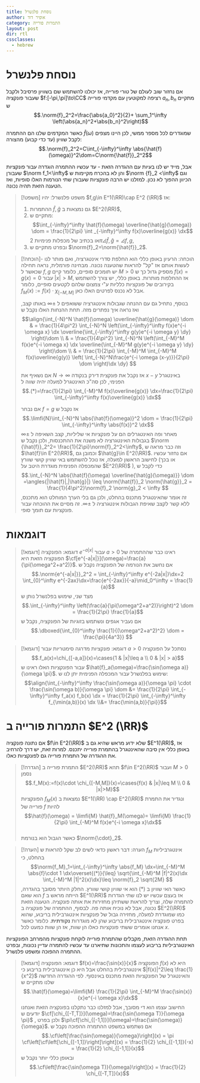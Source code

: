 ```yaml
---
title: נוסחת פלנשרל
author: אופיר דוד
category: התמרות פורייה
layout: post
dir: rtl
cssclasses:
  - hebrew
---
```

# נוסחת פלנשרל

אם נחזור שוב לעולם של טורי פורייה, אז יכולנו להשתמש שם בשוויון פרסיבל ולקבל שעבור פונקציה $f:[-\pi,\pi]\to\CC$ רציפה למקוטעין עם מקדמי פורייה $a_n,b_n$ מתקיים ש
$$.\norm{f}_2^2=\frac{\abs{a_0}^2}{2}+ \sum_1^\infty \left(\abs{a_n}^2+\abs{b_n}^2\right)$$

כאשר  המקדמים שלנו הם ההתמרה $\hat{f}(\omega)$ שמוגדרים לכל מספר ממשי, לכן היינו מצפים לקבל שוויון (עד כדי קבוע) מהצורה:
$$.\norm{f}_2^2=C\int_{-\infty}^\infty \abs{\hat{f}(\omega)}^2\dom=C\norm{\hat{f}}_2^2$$

אבל, מייד יש לנו בעיות עם ההגדרה הזאת - עד עכשיו ההתמרה הוגדרה עבור פונקציות שעבורן $\norm f_1<\infty$ והן לא בהכרח מקיימות ש $\norm {f}_2 <\infty$ וגם הכיוון ההפוך לא נכון. למזלנו יש הרבה פונקציות שעבורן שתי הנורמות האלו סופיות, ואז הטענה הזאת תהיה נכונה.

> [!משפט] משפט פלנשרל:
> יהיו $f,g\in E^1(\RR)\cap E^2 (\RR)$ אז:
> 1. ההתמרות $\hat{f}, \hat{g}$ גם נמצאות ב $E^2(\RR)$,
> 2. מתקיים ש:
>    $$\int_{-\infty}^\infty \hat{f}(\omega) \overline{\hat{g}(\omega)} \dom = \frac{1}{2\pi} \int _{-\infty}^\infty f(x)\overline{g(x)} \dx$$
>    או בכתיב של מכפלות פנימיות $2\pi\angles{\hat{f}, \hat{g}}=\angles{f,g}$,
> 3. ובפרט מתקיים ש $\norm{f}_2=\norm{\hat{f}}_2$.

> [!הוכחה]- הוכחה:
> הרעיון באופן כללי הוא החלפת סדרי אינטגרציה, ואם מותר לנו לעשות אותם אז "קל" להראות שהטענה נכונה. 
> מבחינה פורמלית, נראה תחילה שכאשר ל $f,g$ יש תומכים סופיים, כלומר קיים $M>0$ מספיק גדול כך ש $f(x)=g(x)=0$ עבור $|x|>M$, אז ההחלפות מותרות. באופן כללי, יש צורך להשתמש בקירובים של פונקציות כלליות ע"י צמצום שלהם לקטעים סופיים, כלומר $f_M(x):=f(x)\cdot \chi_{[-M,M]}$ אבל לא נכנס לפרטים האלו כאן.
> 
>בנוסף, נתחיל גם עם ההנחה שגבולות אינטגרציה ששואפים ל $\pm \infty$ באותו קצב, ואז נראה איך נפתרים מזה. תחת ההנחות האלו נקבל ש 
> $$\align{\int_{-N}^N \hat{f}(\omega) \overline{\hat{g}(\omega)} \dom & = \frac{1}{4\pi^2} \int_{-N}^N \left(\int_{-\infty}^\infty f(x)e^{-i \omega x} \dx \overline{\int_{-\infty}^\infty g(y)e^{-i \omega y} \dy} \right)\dom \\ & = \frac{1}{4\pi^2} \int_{-N}^N \left(\int_{-M}^M f(x)e^{-i \omega x} \dx \overline{\int_{-M}^M g(y)e^{-i \omega y} \dy} \right)\dom \\ & = \frac{1}{2\pi} \int_{-M}^M \int_{-M}^M  f(x)\overline{g(y)} \left( \int_{-N}^N\frac{e^{-i \omega (x-y)}}{2\pi} \dom \right)\dx \dy} $$
>
>אם נשאיף את $N\to\infty$ אז נקבל את פונקצית דירק בנקודה $x-y$ באינטגרל הפנימי, לכן סה"כ האינטגרל למעלה יהיה שווה ל
>$$.(*)=\frac{1}{2\pi} \int_{-M}^M f(x)\overline{g(x)} \dx=\frac{1}{2\pi} \int_{-\infty}^\infty f(x)\overline{g(x)} \dx$$
> 
> אם נבחר $f=g$ אז נקבל ש 
> $$.\limfi{N}\int_{-N}^N \abs{\hat{f}(\omega)}^2 \dom = \frac{1}{2\pi} \int_{-\infty}^\infty \abs{f(x)}^2 \dx$$
> מאחר ופה האינטגרלים הם על פונקציות אי שליליות, קצב השאיפה ל $\pm \infty$ בגבולות האינטגרציה לא משנה את ההתכנסות, ולכן נקבל ש $\norm {\hat{f}}_2^2= \frac{1}{2\pi}\norm{f}_2^2<\infty$, וזה כבר מראה ש $\hat{f}\in E^2(\RR)$, וכמובן גם $\hat{g}\in E^2(\RR)$.
> אם נחזור עכשיו לחישוב הראשון למעלה, אז נוכל להשתמש באי שוויון קושי שוורץ (או בכך שהמכפלה הפנימית מוגדרת היטב על $E^2(\RR)$ ), כדי לקבל ש 
> $$.\int_{-N}^N \abs{\hat{f}(\omega) \overline{\hat{g}(\omega)}} \dom =\angles{|\hat{f}|,|\hat{g}|} \leq \norm{\hat{f}}_2 \norm{\hat{g}}_2 = \frac{1}{4\pi^2}\norm{f}_2 \norm{g}_2 < \infty $$
> זה אומר שהאינטגרל מתכנס בהחלט, ולכן גם בלי הערך המוחלט הוא מתכנס, ללא קשר לקצב שאיפת הגבולות אינטגרציה ל $\pm \infty$. זה מסיים את ההוכחה עבור פונקציות עם תומך סופי.

# דוגמאות

> [!דוגמא] דוגמא: הפונקציה $e^{-a|x|}$ עבור $a>0$
> ראינו כבר שההתמרה של הפונקציה הזאת היא $\cf[e^{-a|x|}](\omega)=\frac{a}{\pi(\omega^2+a^2)}$. אם נחשב את הנורמה של הפונקציה נקבל ש
> $$.\norm{e^{-a|x|}}_2^2 = \int_{-\infty}^\infty e^{-2a|x|}\dx=2 \int_{0}^\infty e^{-2ax}\dx=\frac{e^{-2ax}}{-a}\mid_0^\infty = \frac{1}{a}$$
> מצד שני, שימוש בפלנשרל נותן ש
> $$.\int_{-\infty}^\infty \left(\frac{a}{\pi(\omega^2+a^2)}\right)^2 \dom = \frac{1}{2\pi} \frac{1}{a}$$
> אם נעביר אגפים ונשתמש בזוגיות של הפונקציה, נקבל ש
> $$.\dboxed{\int_{0}^\infty \frac{1}{(\omega^2+a^2)^2} \dom = \frac{\pi}{4a^3}} $$  

> [!דוגמא] דוגמא: פונקציות מדרגה סימטריות
> עבור $a>0$ נסתכל על הפונקציה
> $$.f_a(x)=\chi_{[-a,a]}(x)=\cases{1 & |x|\leq a \\ 0 & |x| > a}$$
> עבור הפונקציות האלו ראינו ש $\hat{f}_a(\omega)=\frac{\sin(\omega a)}{\omega \pi}$. שימוש בפלנשרל עבור המכפלה הפנימית יתן לנו ש:
> $$\align{\int_{-\infty}^\infty \frac{\sin(\omega a)}{\omega \pi} \cdot \frac{\sin(\omega b)}{\omega \pi} \dom &= \frac{1}{2\pi} \int_{-\infty}^\infty f_a(x) f_b(x) \dx = \frac{1}{2\pi} \int_{-\infty}^\infty f_{\min(a,b)}(x) \dx \\&= \frac{\min(a,b)}{\pi}}$$


# התמרות פורייה ב $E^2 (\RR)$

אם נתונה פונקציה $f\in E^2(\RR)$ שלא ידוע מראש שהיא גם ב $E^1(\RR)$, אז באופן כללי אין סיבה שהאינטגרל בהתמרת פורייה יתכנס. למרות זאת, יש דרך להרחיב את ההגדרה של התמרת פורייה גם לפונקציות כאלו. 

> [!הגדרה] התמרת פורייה ב $E^2(\RR)$
> תהא $f\in E^2(\RR)$ ועבור $M>0$ נסמן 
> $$.f_M(x):=f(x)\cdot \chi_{[-M,M]}(x)=\cases{f(x) & |x|\leq M \\ 0 & |x|>M}$$
> הפונקציות $f_M(x)$ נמצאות ב $E^1(\RR) \cap E^2(\RR)$ ונגדיר את התמרת פורייה של $f$ להיות
>  $$\hat{f}(\omega) = \limfi{M} \hat{f}_M(\omega)= \limfi{M} \frac{1}{2\pi} \int_{-M}^M f(x)e^{-i \omega x}\dx$$  
>  כאשר הגבול הוא בנורמת $\norm{\cdot}_2$.

> [!הערה] הערה:
> דבר ראשון כדאי לשים לב שקל להראות ש $f_M$ אינטגרביליות בהחלט, כי 
> $$\norm{f_M}_1=\int_{-\infty}^\infty \abs{f_M} \dx=\int_{-M}^M \abs{f}\cdot 1 \dx\overset{(*)}{\leq} \sqrt{\int_{-M}^M |f|^2(x)\dx \int_{-M}^M |1|^2(x)\dx}\leq \norm{f}_2 \sqrt{2M} $$
> כאשר האי שוויון ב $(*)$ הוא אי שוויון קושי שוורץ.
> החלק היותר מסובך בהגדרה, הוא שאם $f$ הייתה מראש ב $E^1(\RR)$ אז בעצם עכשיו יש לנו שתי הגדרות להתמרה שלה, וצריך להראות ששתיהן מחזירות את אותה פונקציה. הטענה הזאת נכונה, אבל לא נוכיח אותה פה.
> לבסוף, ההתמרה של פונקציה ב $E^2(\RR)$ כמו שמוגדרת למעלה, מחזירה גבול של פונקציות אינטגרבילית בריבוע, שהוא בפרט פונקציה אינטגרבילית בריבוע שהן לא מוגדרות **נקודתית**. כלומר כאשר אנחנו אומרים ששתי פונקציות כאלו הן שוות, אז הן שוות כמעט לכל $x$.

תחת ההגדרה הזאת, מקבלים שהתמרת פורייה לוקחת פונקציות מהמרחב הפונקציות האינטגרביליות בריבוע לעצמו והתכונות שתיארנו עד עכשיו להתמרה עדיין נכונות, ובפרט ההתמרה ההפוכה ומשפט פלנשרל.

> [!דוגמא] דוגמא: הפונקציה $f(x)=\frac{\sin(x)}{x}$
> הפונקציה $f(x)$ היא לא אינטגרבילית בהחלט אבל היא כן אינטגרבילית בריבוע כי $|f(x)|^2\leq \frac{1}{x^2}$ והאינטגרל של הפונקציות הזאת מתכנס באינסוף.
> לפי ההגדרה החדשה שלנו מתקיים ש
> $$.\hat{f}(\omega)=\limfi{M} \frac{1}{2\pi} \int_{-M}^M \frac{\sin(x)}{x}e^{-i \omega x}\dx$$
> החישוב עצמו הוא די מסובך, אבל למזלנו כבר נתקלנו בפונקציה הזאת ואנחנו יודעים ש $\cf[\chi_{[-T,T]}](\omega)=\frac{\sin(\omega T)}{\omega \pi}$ , ולכן בפרט  $\pi\cf[\chi_{[-1,1]}](\omega)=\frac{\sin(\omega)}{\omega}$.
> אם נשתמש במשפט ההתמרה ההפוכה נקבל ש
> $$.\cf\left[\frac{\sin(\omega)}{\omega}\right](x) = \pi \cf\left[\cf\left[\chi_{[-1,1]}\right]\right](x) = \frac{1}{2} \chi_{[-1,1]}(-x) = \frac{1}{2} \chi_{[-1,1]}(x)$$
> ובאופן כללי יותר נקבל ש
> $$.\cf\left[\frac{\sin(\omega T)}{\omega}\right](x) = \frac{1}{2} \chi_{[-T,T]}(x)$$

